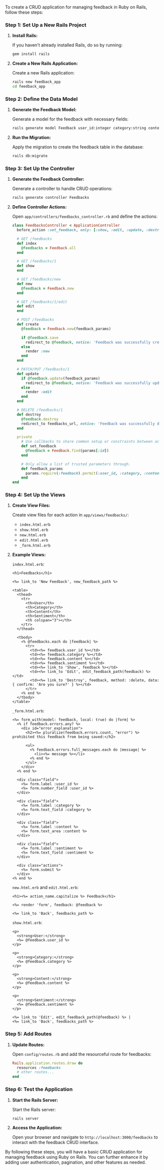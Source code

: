 To create a CRUD application for managing feedback in Ruby on Rails, follow these steps:

### Step 1: Set Up a New Rails Project

1. **Install Rails:**

   If you haven't already installed Rails, do so by running:
   ```bash
   gem install rails
   ```

2. **Create a New Rails Application:**

   Create a new Rails application:
   ```bash
   rails new feedback_app
   cd feedback_app
   ```

### Step 2: Define the Data Model

1. **Generate the Feedback Model:**

   Generate a model for the feedback with necessary fields:
   ```bash
   rails generate model Feedback user_id:integer category:string content:text sentiment:string
   ```

2. **Run the Migration:**

   Apply the migration to create the feedback table in the database:
   ```bash
   rails db:migrate
   ```

### Step 3: Set Up the Controller

1. **Generate the Feedback Controller:**

   Generate a controller to handle CRUD operations:
   ```bash
   rails generate controller Feedbacks
   ```

2. **Define Controller Actions:**

   Open `app/controllers/feedbacks_controller.rb` and define the actions:

   ```ruby
   class FeedbacksController < ApplicationController
     before_action :set_feedback, only: [:show, :edit, :update, :destroy]

     # GET /feedbacks
     def index
       @feedbacks = Feedback.all
     end

     # GET /feedbacks/1
     def show
     end

     # GET /feedbacks/new
     def new
       @feedback = Feedback.new
     end

     # GET /feedbacks/1/edit
     def edit
     end

     # POST /feedbacks
     def create
       @feedback = Feedback.new(feedback_params)

       if @feedback.save
         redirect_to @feedback, notice: 'Feedback was successfully created.'
       else
         render :new
       end
     end

     # PATCH/PUT /feedbacks/1
     def update
       if @feedback.update(feedback_params)
         redirect_to @feedback, notice: 'Feedback was successfully updated.'
       else
         render :edit
       end
     end

     # DELETE /feedbacks/1
     def destroy
       @feedback.destroy
       redirect_to feedbacks_url, notice: 'Feedback was successfully destroyed.'
     end

     private
       # Use callbacks to share common setup or constraints between actions.
       def set_feedback
         @feedback = Feedback.find(params[:id])
       end

       # Only allow a list of trusted parameters through.
       def feedback_params
         params.require(:feedback).permit(:user_id, :category, :content, :sentiment)
       end
   end
   ```

### Step 4: Set Up the Views

1. **Create View Files:**

   Create view files for each action in `app/views/feedbacks/`:
   - `index.html.erb`
   - `show.html.erb`
   - `new.html.erb`
   - `edit.html.erb`
   - `_form.html.erb`

2. **Example Views:**

   `index.html.erb`:
   ```erb
   <h1>Feedbacks</h1>

   <%= link_to 'New Feedback', new_feedback_path %>

   <table>
     <thead>
       <tr>
         <th>User</th>
         <th>Category</th>
         <th>Content</th>
         <th>Sentiment</th>
         <th colspan="3"></th>
       </tr>
     </thead>

     <tbody>
       <% @feedbacks.each do |feedback| %>
         <tr>
           <td><%= feedback.user_id %></td>
           <td><%= feedback.category %></td>
           <td><%= feedback.content %></td>
           <td><%= feedback.sentiment %></td>
           <td><%= link_to 'Show', feedback %></td>
           <td><%= link_to 'Edit', edit_feedback_path(feedback) %></td>
           <td><%= link_to 'Destroy', feedback, method: :delete, data: { confirm: 'Are you sure?' } %></td>
         </tr>
       <% end %>
     </tbody>
   </table>
   ```

   `_form.html.erb`:
   ```erb
   <%= form_with(model: feedback, local: true) do |form| %>
     <% if feedback.errors.any? %>
       <div id="error_explanation">
         <h2><%= pluralize(feedback.errors.count, "error") %> prohibited this feedback from being saved:</h2>

         <ul>
           <% feedback.errors.full_messages.each do |message| %>
             <li><%= message %></li>
           <% end %>
         </ul>
       </div>
     <% end %>

     <div class="field">
       <%= form.label :user_id %>
       <%= form.number_field :user_id %>
     </div>

     <div class="field">
       <%= form.label :category %>
       <%= form.text_field :category %>
     </div>

     <div class="field">
       <%= form.label :content %>
       <%= form.text_area :content %>
     </div>

     <div class="field">
       <%= form.label :sentiment %>
       <%= form.text_field :sentiment %>
     </div>

     <div class="actions">
       <%= form.submit %>
     </div>
   <% end %>
   ```

   `new.html.erb` and `edit.html.erb`:
   ```erb
   <h1><%= action_name.capitalize %> Feedback</h1>

   <%= render 'form', feedback: @feedback %>

   <%= link_to 'Back', feedbacks_path %>
   ```

   `show.html.erb`:
   ```erb
   <p>
     <strong>User:</strong>
     <%= @feedback.user_id %>
   </p>

   <p>
     <strong>Category:</strong>
     <%= @feedback.category %>
   </p>

   <p>
     <strong>Content:</strong>
     <%= @feedback.content %>
   </p>

   <p>
     <strong>Sentiment:</strong>
     <%= @feedback.sentiment %>
   </p>

   <%= link_to 'Edit', edit_feedback_path(@feedback) %> |
   <%= link_to 'Back', feedbacks_path %>
   ```

### Step 5: Add Routes

1. **Update Routes:**

   Open `config/routes.rb` and add the resourceful route for feedbacks:

   ```ruby
   Rails.application.routes.draw do
     resources :feedbacks
     # other routes...
   end
   ```

### Step 6: Test the Application

1. **Start the Rails Server:**

   Start the Rails server:
   ```bash
   rails server
   ```

2. **Access the Application:**

   Open your browser and navigate to `http://localhost:3000/feedbacks` to interact with the feedback CRUD interface.

By following these steps, you will have a basic CRUD application for managing feedback using Ruby on Rails. You can further enhance it by adding user authentication, pagination, and other features as needed.